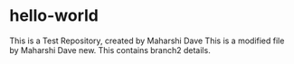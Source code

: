 # hello-world
This is a Test Repository, created by Maharshi Dave
This is a modified file by Maharshi Dave new.
This contains branch2 details.
